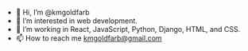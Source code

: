 - 👋 Hi, I’m @kmgoldfarb
- 👀 I’m interested in web development.
- 🌱 I’m working in React, JavaScript, Python, Django, HTML, and CSS.
- 📫 How to reach me kmgoldfarb@gmail.com

<!---
kmgoldfarb/kmgoldfarb is a ✨ special ✨ repository because its `README.md` (this file) appears on your GitHub profile.
You can click the Preview link to take a look at your changes.
--->

